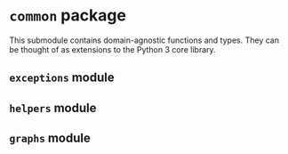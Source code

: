 # `common` package

This submodule contains domain-agnostic functions and types. They can be thought of as extensions to the Python 3 core library.

## `exceptions` module

## `helpers` module

## `graphs` module
